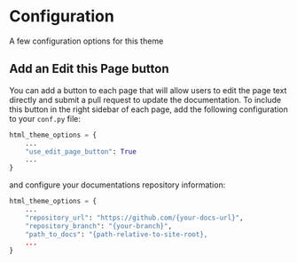 # Configuration

A few configuration options for this theme

## Add an Edit this Page button

You can add a button to each page that will allow users to edit the page text
directly and submit a pull request to update the documentation. To include this
button in the right sidebar of each page, add the following configuration to
your `conf.py` file:

```python
html_theme_options = {
    ...
    "use_edit_page_button": True
    ...
}
```

and configure your documentations repository information:

```python
html_theme_options = {
    ...
    "repository_url": "https://github.com/{your-docs-url}",
    "repository_branch": "{your-branch}",
    "path_to_docs": "{path-relative-to-site-root},
    ...
}
```

